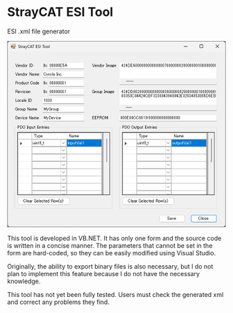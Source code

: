# StrayCAT ESI Tool
 ESI .xml file generator

![Image](../img/StrayCAT_ESI_Tool.png)

This tool is developed in VB.NET. It has only one form and the source code is written in a concise manner. The parameters that cannot be set in the form are hard-coded, so they can be easily modified using Visual Studio.

Originally, the ability to export binary files is also necessary, but I do not plan to implement this feature because I do not have the necessary knowledge.

This tool has not yet been fully tested. Users must check the generated xml and correct any problems they find.